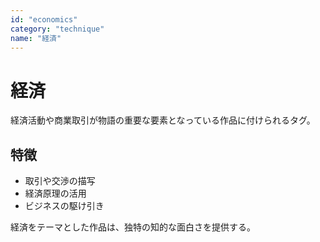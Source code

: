 ```yaml
---
id: "economics"
category: "technique"
name: "経済"
---
```


# 経済

経済活動や商業取引が物語の重要な要素となっている作品に付けられるタグ。

## 特徴

- 取引や交渉の描写
- 経済原理の活用
- ビジネスの駆け引き

経済をテーマとした作品は、独特の知的な面白さを提供する。

